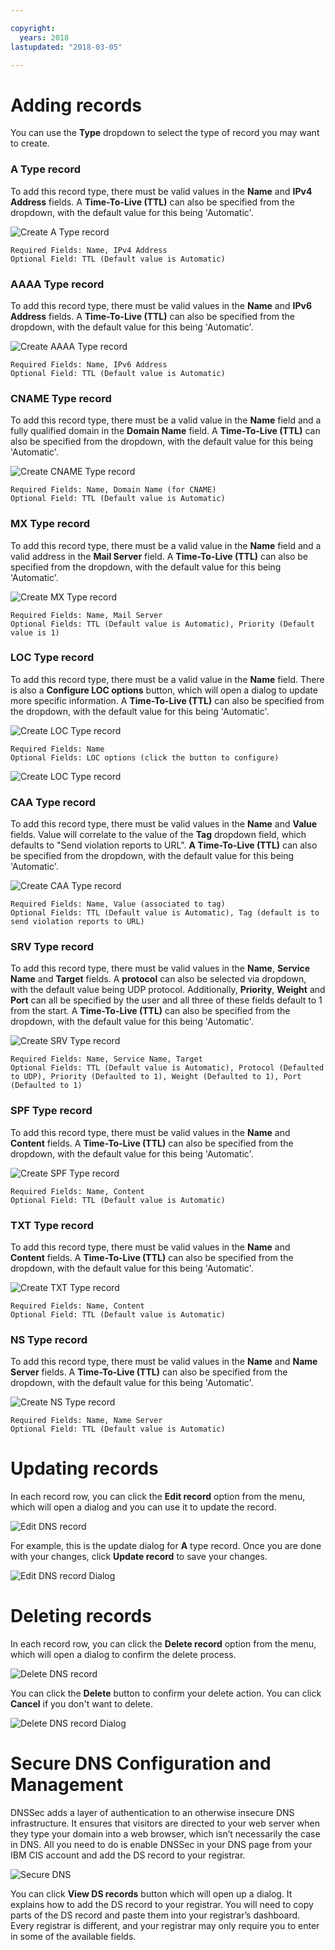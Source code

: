 ```yaml
---

copyright:
  years: 2018
lastupdated: "2018-03-05"

---
```


# Adding records

You can use the **Type** dropdown to select the type of record you may want to create.

### A Type record

To add this record type, there must be valid values in the **Name** and **IPv4 Address** fields. A **Time-To-Live (TTL)** can also be specified from the dropdown, with the default value for this being 'Automatic'.

![Create A Type record](images/dns/create-a-type-record.png)

    Required Fields: Name, IPv4 Address
    Optional Field: TTL (Default value is Automatic)

### AAAA Type record

To add this record type, there must be valid values in the **Name** and **IPv6 Address** fields. A **Time-To-Live (TTL)** can also be specified from the dropdown, with the default value for this being 'Automatic'.

![Create AAAA Type record](images/dns/create-aaaa-type-record.png)

    Required Fields: Name, IPv6 Address
    Optional Field: TTL (Default value is Automatic)

### CNAME Type record

To add this record type, there must be a valid value in the **Name** field and a fully qualified domain in the **Domain Name** field. A **Time-To-Live (TTL)** can also be specified from the dropdown, with the default value for this being 'Automatic'.


![Create CNAME Type record](images/dns/create-cname-type-record.png)

    Required Fields: Name, Domain Name (for CNAME)
    Optional Field: TTL (Default value is Automatic)


### MX Type record

To add this record type, there must be a valid value in the **Name** field and a valid address in the **Mail Server** field. A **Time-To-Live (TTL)** can also be specified from the dropdown, with the default value for this being 'Automatic'.

![Create MX Type record](images/dns/create-mx-type-record.png)

    Required Fields: Name, Mail Server
    Optional Fields: TTL (Default value is Automatic), Priority (Default value is 1)

### LOC Type record

To add this record type, there must be a valid value in the **Name** field. There is also a **Configure LOC options** button, which will open a dialog to update more specific information. A **Time-To-Live (TTL)** can also be specified from the dropdown, with the default value for this being 'Automatic'.

![Create LOC Type record](images/dns/create-loc-type-record-1.png)

    Required Fields: Name
    Optional Fields: LOC options (click the button to configure)

![Create LOC Type record](images/dns/create-loc-type-record-2.png)

### CAA Type record

To add this record type, there must be valid values in the **Name** and **Value** fields. Value will correlate to the value of the **Tag** dropdown field, which defaults to "Send violation reports to URL". **A Time-To-Live (TTL)** can also be specified from the dropdown, with the default value for this being 'Automatic'.

![Create CAA Type record](images/dns/create-caa-type-record.png)

    Required Fields: Name, Value (associated to tag)
    Optional Fields: TTL (Default value is Automatic), Tag (default is to send violation reports to URL)

### SRV Type record

To add this record type, there must be valid values in the **Name**, **Service Name** and **Target** fields. A **protocol** can also be selected via dropdown, with the default value being UDP protocol. Additionally, **Priority**, **Weight** and **Port** can all be specified by the user and all three of these fields default to 1 from the start. A **Time-To-Live (TTL)** can also be specified from the dropdown, with the default value for this being 'Automatic'.

![Create SRV Type record](images/dns/create-srv-type-record.png)

    Required Fields: Name, Service Name, Target
    Optional Fields: TTL (Default value is Automatic), Protocol (Defaulted to UDP), Priority (Defaulted to 1), Weight (Defaulted to 1), Port (Defaulted to 1)

### SPF Type record

To add this record type, there must be valid values in the **Name** and **Content** fields. A **Time-To-Live (TTL)** can also be specified from the dropdown, with the default value for this being 'Automatic'.

![Create SPF Type record](images/dns/create-spf-type-record.png)

    Required Fields: Name, Content
    Optional Field: TTL (Default value is Automatic)

### TXT Type record

To add this record type, there must be valid values in the **Name** and **Content** fields. A **Time-To-Live (TTL)** can also be specified from the dropdown, with the default value for this being 'Automatic'.

![Create TXT Type record](images/dns/create-txt-type-record.png)

    Required Fields: Name, Content
    Optional Field: TTL (Default value is Automatic)

### NS Type record

To add this record type, there must be valid values in the **Name** and **Name Server** fields. A **Time-To-Live (TTL)** can also be specified from the dropdown, with the default value for this being 'Automatic'.

![Create NS Type record](images/dns/create-ns-type-record.png)

    Required Fields: Name, Name Server
    Optional Field: TTL (Default value is Automatic)

# Updating records

In each record row, you can click the **Edit record** option from the menu, which will open a dialog and you can use it to update the record.

![Edit DNS record](images/dns/edit-dns-record.png)

For example, this is the update dialog for **A** type record. Once you are done with your changes, click **Update record** to save your changes.

![Edit DNS record Dialog](images/dns/update-dns-dialog.png)

# Deleting records

In each record row, you can click the **Delete record** option from the menu, which will open a dialog to confirm the delete process.

![Delete DNS record](images/dns/delete-record.png)

You can click the **Delete** button to confirm your delete action. You can click **Cancel** if you don't want to delete.

![Delete DNS record Dialog](images/dns/delete-record-dialog.png)

# Secure DNS Configuration and Management

DNSSec adds a layer of authentication to an otherwise insecure DNS infrastructure. It ensures that visitors are directed to your web server when they type your domain into a web browser, which isn’t necessarily the case in DNS. All you need to do is enable DNSSec in your DNS page from your IBM CIS account and add the DS record to your registrar.

![Secure DNS](images/dns/secure-dns.png)

You can click **View DS records** button which will open up a dialog. It explains how to add the DS record to your registrar. You will need to copy parts of the DS record and paste them into your registrar’s dashboard. Every registrar is different, and your registrar may only require you to enter in some of the available fields.
